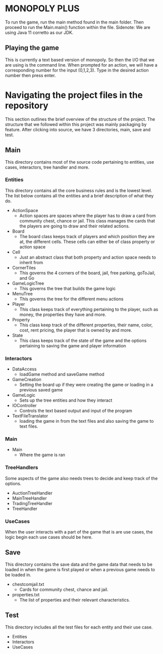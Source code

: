# MONOPOLY PLUS

To run the game, run the main method found in the main folder. Then proceed to run the Main.main() function within the file.
Sidenote: We are using Java 11 corretto as our JDK.

## Playing the game
This is currently a text based version of monopoly. So then the I/O that we are using is the command line. 
When prompted for an action, we will have a corresponding number for the input (0,1,2,3). Type in the desired action number then press enter.

# Navigating the project files in the repository
This section outlines the brief overview of the structure of the project. The structure that we followed within this project was mainly packaging by feature. 
After clicking into source, we have 3 directories, main, save and test.

## Main
This directory contains most of the source code pertaining to entities, use cases, interactors, tree handler and more.

### Entities
This directory contains all the core business rules and is the lowest level. The list below contains all the entities and a brief description of what they do.
- ActionSpace
    - Action spaces are spaces where the player has to draw a card from community chest, chance or jail. This class manages the cards that the players are going to draw and their related actions.
- Board
    - The board class keeps track of players and which position they are at, the different cells. These cells can either be of class property or action space
- Cell
    - Just an abstract class that both property and action space needs to inherit from
- CornerTiles
    - This governs the 4 corners of the board, jail, free parking, goToJail, and Go
- GameLogicTree
    - This governs the tree that builds the game logic
- MenuTree
    - This governs the tree for the different menu actions
- Player
    - This class keeps track of everything pertaining to the player, such as money, the properties they have and more.
- Property
    - This class keep track of the different properties, their name, color, cost, rent pricing, the player that is owned by and more.
- State
    - This class keeps track of the state of the game and the options pertaining to saving the game and player information

### Interactors
- DataAccess
    - loadGame method and saveGame method
- GameCreation
    - Setting the board up if they were creating the game or loading in a previous saved game
- GameLogic
    - Sets up the tree entities and how they interact
- IOController
    - Controls the text based output and input of the program
- TextFileTranslator
    - loading the game in from the text files and also saving the game to text files.

### Main
- Main
    - Where the game is ran

### TreeHandlers
Some aspects of the game also needs trees to decide and keep track of the options.
- AuctionTreeHandler
- MainTreeHandler
- TradingTreeHandler
- TreeHandler

### UseCases
When the user interacts with a part of the game that is are use cases, the logic begin each use cases should be here.

## Save
This directory contains the save data and the game data that needs to be loaded in when the game is first played or when a previous game needs to be loaded in.
- chestcomjail.txt
    - Cards for community chest, chance and jail.
- properties.txt
    - The list of properties and their relevant characteristics.

## Test
This directory includes all the test files for each entity and their use case.
- Entities
- Interactors
- UseCases
